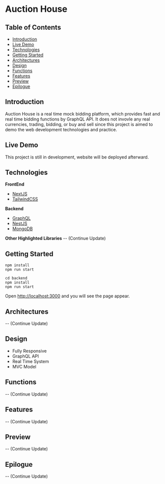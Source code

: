 # Auction House

## Table of Contents
* [Introduction](https://github.com/yenloned/AuctionHouse#introduction)
* [Live Demo](https://github.com/yenloned/AuctionHouse#live-demo)
* [Technologies](https://github.com/yenloned/AuctionHouse#technologies)
* [Getting Started](https://github.com/yenloned/AuctionHouse#getting-started)
* [Architectures](https://github.com/yenloned/AuctionHouse#architectures)
* [Design](https://github.com/yenloned/AuctionHouse#design)
* [Functions](https://github.com/yenloned/AuctionHouse#functions)
* [Features](https://github.com/yenloned/AuctionHouse#features)
* [Preview](https://github.com/yenloned/AuctionHouse#preview)
* [Epilogue](https://github.com/yenloned/AuctionHouse#epilogue)

## Introduction
Auction House is a real time mock bidding platform, which provides fast and real time bidding functions by GraphQL API.
It does not invovle any real currencies, trading, bidding, or buy and sell since this project is aimed to demo the web development technologies and practice.

## Live Demo
This project is still in development, website will be deployed afterward.

## Technologies
**FrontEnd**
* [NextJS](https://nextjs.org/)
* [TailwindCSS](https://tailwindcss.com/)

**Backend**
* [GraphQL](https://graphql.org/)
* [NestJS](https://nestjs.com/)
* [MongoDB](https://www.mongodb.com/)

**Other Highlighted Libraries**
-- (Continue Update)

## Getting Started
```node
npm install
npm run start

cd backend
npm install
npm run start
```

Open [http://localhost:3000](http://localhost:3000) and you will see the page appear.

## Architectures
-- (Continue Update)

## Design
* Fully Responsive
* GraphQL API
* Real Time System
* MVC Model

## Functions
-- (Continue Update)

## Features
-- (Continue Update)

## Preview
-- (Continue Update)

## Epilogue
-- (Continue Update)



